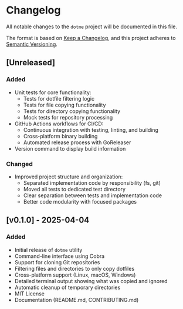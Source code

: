 # Changelog

All notable changes to the `dotme` project will be documented in this file.

The format is based on [Keep a Changelog](https://keepachangelog.com/en/1.0.0/),
and this project adheres to [Semantic Versioning](https://semver.org/spec/v2.0.0.html).

## [Unreleased]
### Added
- Unit tests for core functionality:
  - Tests for dotfile filtering logic
  - Tests for file copying functionality
  - Tests for directory copying functionality
  - Mock tests for repository processing
- GitHub Actions workflows for CI/CD:
  - Continuous integration with testing, linting, and building
  - Cross-platform binary building
  - Automated release process with GoReleaser
- Version command to display build information

### Changed
- Improved project structure and organization:
  - Separated implementation code by responsibility (fs, git)
  - Moved all tests to dedicated test directory
  - Clear separation between tests and implementation code
  - Better code modularity with focused packages

## [v0.1.0] - 2025-04-04

### Added
- Initial release of `dotme` utility
- Command-line interface using Cobra
- Support for cloning Git repositories
- Filtering files and directories to only copy dotfiles
- Cross-platform support (Linux, macOS, Windows)
- Detailed terminal output showing what was copied and ignored
- Automatic cleanup of temporary directories
- MIT License
- Documentation (README.md, CONTRIBUTING.md)